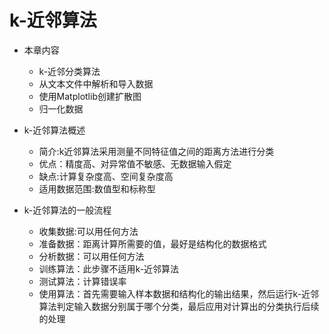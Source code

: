 # k-近邻算法

* 本章内容</br>
    * k-近邻分类算法</br>
    * 从文本文件中解析和导入数据</br>
    * 使用Matplotlib创建扩散图</br>
    * 归一化数据

* k-近邻算法概述
    * 简介:k近邻算法采用测量不同特征值之间的距离方法进行分类</br>
    * 优点：精度高、对异常值不敏感、无数据输入假定
    * 缺点:计算复杂度高、空间复杂度高
    * 适用数据范围:数值型和标称型 

* k-近邻算法的一般流程
    * 收集数据:可以用任何方法
    * 准备数据：距离计算所需要的值，最好是结构化的数据格式
    * 分析数据：可以用任何方法
    * 训练算法：此步骤不适用k-近邻算法
    * 测试算法：计算错误率
    * 使用算法：首先需要输入样本数据和结构化的输出结果，然后运行k-近邻算法判定输入数据分别属于哪个分类，最后应用对计算出的分类执行后续的处理
